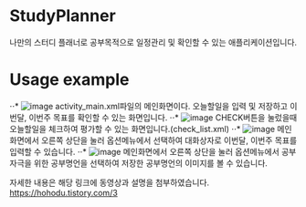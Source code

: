 # StudyPlanner
나만의 스터디 플래너로 공부목적으로 일정관리 및 확인할 수 있는 애플리케이션입니다.

# Usage example
⋅⋅* ![image](https://user-images.githubusercontent.com/47858282/72673762-19d1f000-3ab2-11ea-91d2-cbcb182e97f8.png)
activity_main.xml파일의 메인화면이다. 오늘할일을 입력 및 저장하고
이번달, 이번주 목표를 확인할 수 있는 화면입니다.
⋅⋅* ![image](https://user-images.githubusercontent.com/47858282/72673991-df1d8700-3ab4-11ea-89a3-f0e5c17292fe.png)
CHECK버튼을 눌렀을때 오늘할일을 체크하여 평가할 수 있는 화면입니다.(check_list.xml)
⋅⋅* ![image](https://user-images.githubusercontent.com/47858282/72673999-eba1df80-3ab4-11ea-8242-faf325c1fd1b.png)
메인화면에서 오른쪽 상단을 눌러 옵션메뉴에서 선택하여 대화상자로 이번달, 이번주 목표를 입력할 수 있습니다.
⋅⋅* ![image](https://user-images.githubusercontent.com/47858282/72674003-f492b100-3ab4-11ea-9d66-4747541452af.png)
메인화면에서 오른쪽 상단을 눌러 옵션메뉴에서 공부자극을 위한 공부명언을 선택하여 저장한 공부명언의 이미지를 볼 수 있습니다.

자세한 내용은 해당 링크에 동영상과 설명을 첨부하였습니다.
https://hohodu.tistory.com/3 

